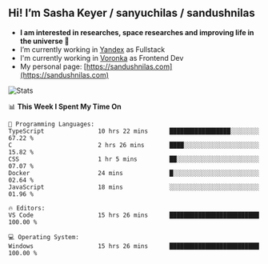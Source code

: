 ## Hi! I’m Sasha Keyer / sanyuchilas / sandushnilas

- **I am interested in researches, space researches and improving life in the universe 🌠** 
- I’m currently working in [Yandex](https://browser.yandex.ru/corp) as Fullstack
- I'm currently working in [Voronka](https://voronka-events.ru/about/) as Frontend Dev
- My personal page: [https://sandushnilas.com](https://sandushnilas.com)

![Stats](https://github-readme-stats.vercel.app/api?username=sanyuchilas&show_icons=true&theme=react&hide=issues&count_private=true&layout=compact)

<!--START_SECTION:waka-->
📊 **This Week I Spent My Time On** 

```text
💬 Programming Languages: 
TypeScript               10 hrs 22 mins      █████████████████░░░░░░░░   67.22 % 
C                        2 hrs 26 mins       ████░░░░░░░░░░░░░░░░░░░░░   15.82 % 
CSS                      1 hr 5 mins         ██░░░░░░░░░░░░░░░░░░░░░░░   07.07 % 
Docker                   24 mins             █░░░░░░░░░░░░░░░░░░░░░░░░   02.64 % 
JavaScript               18 mins             ░░░░░░░░░░░░░░░░░░░░░░░░░   01.96 % 

🔥 Editors: 
VS Code                  15 hrs 26 mins      █████████████████████████   100.00 % 

💻 Operating System: 
Windows                  15 hrs 26 mins      █████████████████████████   100.00 % 
```


<!--END_SECTION:waka-->
